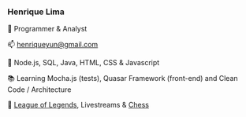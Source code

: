 ### Henrique Lima

💼 Programmer & Analyst

📫 henriqueyun@gmail.com

🔨 Node.js, SQL, Java, HTML, CSS & Javascript

📚 Learning Mocha.js (tests), Quasar Framework (front-end) and Clean Code / Architecture

🧩 [League of Legends](https://br.op.gg/summoner/userName=Henriqueyun), Livestreams & [Chess](https://www.chess.com/member/henriqueyun)
